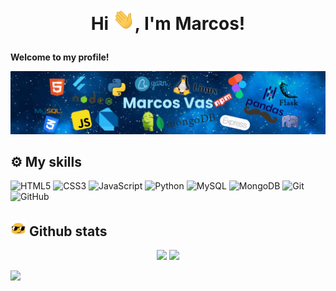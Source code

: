 # <p align="center">Hi <img src="gifs/hi.gif" width="35px">, I'm Marcos!</p>

**Welcome to my profile!**

<img src="imgs/header.png"/> 

<!-- 
## 🤔 Who am I
```py
class WhoAmI:
	user = 'Marcos Vas'
   	current_edu = 'Instituto Federal de Alagoas - IFAL'
   	hobbies = [
		      'Listen to music',
	       	      'Watching Anime',
		      'Analyze data hehe',
		      'Reading Cultivation Novels',
		      'Waste time on youtube',
		      'Wake up at midnight to solve that BUG...'
   		  ]
   
   def getCity():
      return ArapiracaAlagoas()
   
   def Ambitions():
      LearnEnglish()
      LearnVue()
      LearnReact()
      LearnDjango()
      LearnFlutter()
      LearnPhp()
      ReadingFullNovelsErGen()
      MyNovelWebsite()
      # A lot more abyss here... hahaha
   
```
 -->
## ⚙️ My skills
<!--<img align="right" src="https://img.devrant.com/devrant/rant/r_462432_ZzKQZ.gif" alt="gif">-->

![HTML5](https://img.shields.io/badge/html5%20-%23E34F26.svg?&style=for-the-badge&logo=html5&logoColor=white)
![CSS3](https://img.shields.io/badge/css3%20-%231572B6.svg?&style=for-the-badge&logo=css3&logoColor=white)
![JavaScript](https://img.shields.io/badge/javascript%20-%23323330.svg?&style=for-the-badge&logo=javascript&logoColor=%23F7DF1E)
![Python](https://img.shields.io/badge/python-%230095D5.svg?&style=for-the-badge&logo=python&logoColor=white)
![MySQL](https://img.shields.io/badge/mysql-%2300f.svg?&style=for-the-badge&logo=mysql&logoColor=white)
![MongoDB](https://img.shields.io/badge/MongoDB-%234ea94b.svg?&style=for-the-badge&logo=mongodb&logoColor=white)
![Git](https://img.shields.io/badge/git%20-%23F05033.svg?&style=for-the-badge&logo=git&logoColor=white)
![GitHub](https://img.shields.io/badge/github%20-%23121011.svg?&style=for-the-badge&logo=github&logoColor=white)



## <img src="gifs/haha.gif" width="25px"> Github stats
<p align="center">
    <img
       height="200px"
      src="https://github-readme-stats.vercel.app/api?username=marcos-inja&count_private=true&show_icons=true&custom_title=Github&theme=algolia&layout=compact&border_radius=8"
    />
    <img height="200px" src="https://github-readme-stats.vercel.app/api/top-langs/?username=marcos-inja&count_private=true&theme=algolia&layout=compact&border_radius=8&langs_count=20&hide=hack,swift,kotlin,objective-c"/>
</p>

![](https://komarev.com/ghpvc/?username=marcos-inja&color=blue&style=flat)
<!---
marcos-inja/marcos-inja is a ✨ special ✨ repository because its `README.md` (this file) appears on your GitHub profile.
You can click the Preview link to take a look at your changes.
--->
